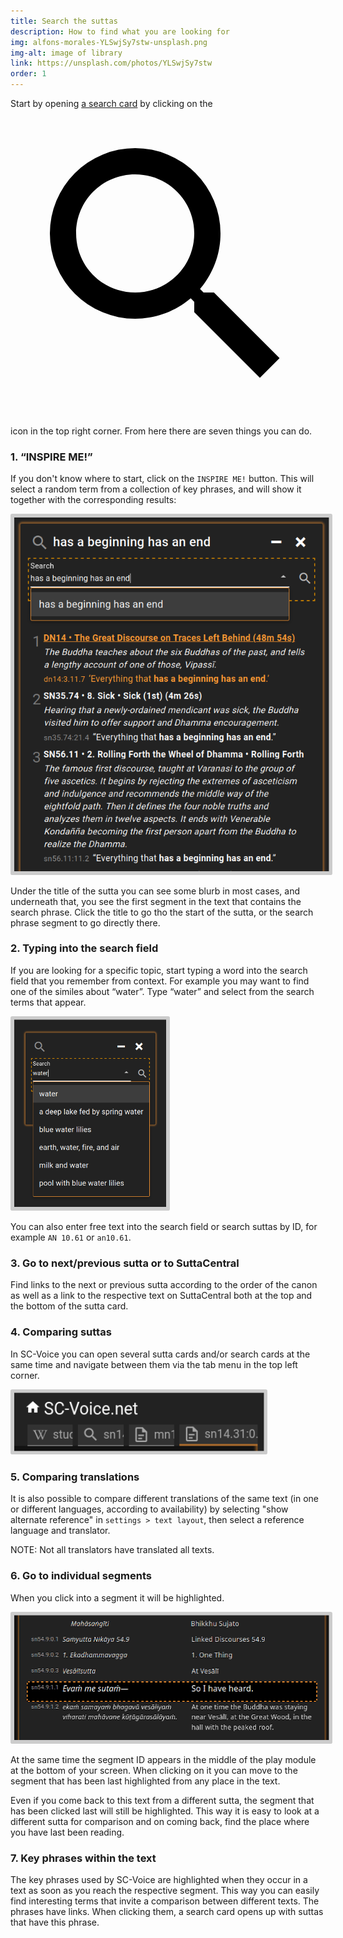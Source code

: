```yaml
---
title: Search the suttas
description: How to find what you are looking for
img: alfons-morales-YLSwjSy7stw-unsplash.png
img-alt: image of library
link: https://unsplash.com/photos/YLSwjSy7stw
order: 1
---
```

Start by opening [a search card](#/search//en) by clicking on the <a href="#/search//de" class="scv-icon-btn v-btn v-btn--icon v-btn--round v-btn--router theme--dark v-size--default"><span class="v-btn__content"><span aria-hidden="true" class="v-icon notranslate theme--dark"><svg xmlns="http://www.w3.org/2000/svg" viewBox="0 0 24 24" role="img" aria-hidden="true" class="v-icon__svg"><path d="M9.5,3A6.5,6.5 0 0,1 16,9.5C16,11.11 15.41,12.59 14.44,13.73L14.71,14H15.5L20.5,19L19,20.5L14,15.5V14.71L13.73,14.44C12.59,15.41 11.11,16 9.5,16A6.5,6.5 0 0,1 3,9.5A6.5,6.5 0 0,1 9.5,3M9.5,5C7,5 5,7 5,9.5C5,12 7,14 9.5,14C12,14 14,12 14,9.5C14,7 12,5 9.5,5Z"></path></svg></span></span></a> icon in the top right corner. From here there are seven things you can do.

### 1. “INSPIRE ME!”

If you don't know where to start, click on the `INSPIRE ME!` button. This will select a random term from a collection of key phrases, and will show it together with the corresponding results:

<p><img src="img/result.png" class="ebt-image" alt="screenshot of search result" style="width: 600px; padding: 0.4em; border-radius: 0.2em; background: #cccccc;"></p> 

Under the title of the sutta you can see some blurb in most cases, and underneath that, you see the first segment in the text that contains the search phrase. Click the title to go tho the start of the sutta, or the search phrase segment to go directly there.

### 2. Typing into the search field

If you are looking for a specific topic, start typing a word into the search field that you remember from context. For example you may want to find one of the similes about “water”. Type “water” and select from the search terms that appear. 

<p><img src="img/searchfield.png" class="ebt-image" alt="schreenshot of search field with term water and results" style="height: 300px; padding: 0.4em; border-radius: 0.2em;background: #cccccc;"></p>

You can also enter free text into the search field or search suttas by ID, for example `AN 10.61` or `an10.61`.

### 3. Go to next/previous sutta or to SuttaCentral

Find links to the next or previous sutta according to the order of the canon as well as a link to the respective text on SuttaCentral both at the top and the bottom of the sutta card. 

### 4. Comparing suttas

In SC-Voice you can open several sutta cards and/or search cards at the same time and navigate between them via the tab menu in the top left corner. 

<p><img src="img/tabs.png" class="ebt-image" alt="screenshot of tab menu" style="width: 400px; padding: 0.4em; border-radius: 0.2em;background: #cccccc;"></p>

### 5. Comparing translations

It is also possible to compare different translations of the same text (in one or different languages, according to availability) by selecting "show alternate reference" in `settings > text layout`, then select a reference language and translator. 

NOTE: Not all translators have translated all texts.

### 6. Go to individual segments

When you click into a segment it will be highlighted. 

<img src="img/segment.png" alt="screenshot of highlighted segment" style="height: 200px; padding: 0.4em; border-radius: 0.2em;background: #cccccc;">

At the same time the segment ID appears in the middle of the play module at the bottom of your screen. When clicking on it you can move to the segment that has been last highlighted from any place in the text. 

Even if you come back to this text from a different sutta, the segment that has been clicked last will still be highlighted. This way it is easy to look at a different sutta for comparison and on coming back, find the place where you have last been reading. 

### 7. Key phrases within the text
The key phrases used by SC-Voice are highlighted when they occur in a text as soon as you reach the respective segment. This way you can easily find interesting terms that invite a comparison between different texts. The phrases have links. When clicking them, a search card opens up with suttas that have this phrase. 








